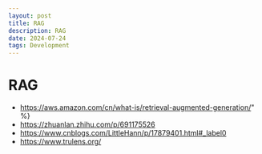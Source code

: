 ```yaml
---
layout: post
title: RAG
description: RAG 
date: 2024-07-24
tags: Development
---
```

# RAG
- https://aws.amazon.com/cn/what-is/retrieval-augmented-generation/" %}
- https://zhuanlan.zhihu.com/p/691175526
- https://www.cnblogs.com/LittleHann/p/17879401.html#_label0
- https://www.trulens.org/
